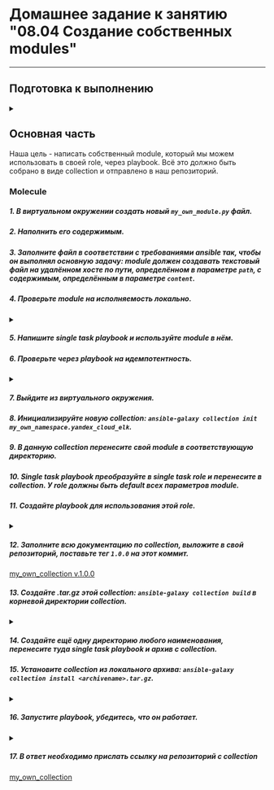 # Домашнее задание к занятию "08.04 Создание собственных modules"

---
## Подготовка к выполнению

<details><summary></summary>

1. Создайте пустой публичных репозиторий в любом своём проекте: `my_own_collection`
2. Скачайте репозиторий ansible: `git clone https://github.com/ansible/ansible.git` по любому удобному вам пути
3. Зайдите в директорию ansible: `cd ansible`
4. Создайте виртуальное окружение: `python3 -m venv venv`
5. Активируйте виртуальное окружение: `. venv/bin/activate`. Дальнейшие действия производятся только в виртуальном окружении
6. Установите зависимости `pip install -r requirements.txt`
7. Запустить настройку окружения `. hacking/env-setup`
8. Если все шаги прошли успешно - выйти из виртуального окружения `deactivate`
9. Ваше окружение настроено, для того чтобы запустить его, нужно находиться в директории `ansible` и выполнить конструкцию `. venv/bin/activate && . hacking/env-setup`

</details>

## Основная часть

Наша цель - написать собственный module, который мы можем использовать в своей role, через playbook. Всё это должно быть собрано в виде collection и отправлено в наш репозиторий.

### Molecule

##### 1. В виртуальном окружении создать новый `my_own_module.py` файл.

##### 2. Наполнить его содержимым.

##### 3. Заполните файл в соответствии с требованиями ansible так, чтобы он выполнял основную задачу: module должен создавать текстовый файл на удалённом хосте по пути, определённом в параметре `path`, с содержимым, определённым в параметре `content`.

##### 4. Проверьте module на исполняемость локально.

<details><summary></summary>

```
(venv) panmonster@panmonster-PC:~/my_own_collection/ansible$ python -m ansible.modules.my_own_module payload.json

{"changed": true, "original_message": "Hellow world!", "message": "file recorder", "invocation": {"module_args": {"path": "/tmp/666.txt", "text": "Hellow world!"}}}
(venv) panmonster@panmonster-PC:~/my_own_collection/ansible$ cat /tmp/666.txt
Hellow world!(venv) panmonster@panmonster-PC:~/my_own_collection/ansible$ 
```

</details>

##### 5. Напишите single task playbook и используйте module в нём.

##### 6. Проверьте через playbook на идемпотентность.

<details><summary></summary>

```
(venv) panmonster@panmonster-PC:~/my_own_collection/ansible$ ansible-playbook site.yml
[WARNING]: You are running the development version of Ansible. You should only run Ansible from "devel" if you are modifying the Ansible engine, or trying out features under development. This is a
rapidly changing source of code and can become unstable at any point.
[WARNING]: No inventory was parsed, only implicit localhost is available
[WARNING]: provided hosts list is empty, only localhost is available. Note that the implicit localhost does not match 'all'

PLAY [test module] *****************************************************************************************************************************************************************************************

TASK [Gathering Facts] *************************************************************************************************************************************************************************************
ok: [localhost]

TASK [test_my_own_module] **********************************************************************************************************************************************************************************
changed: [localhost]

TASK [info] ************************************************************************************************************************************************************************************************
ok: [localhost] => {
    "msg": "STATUS file recorder."
}

PLAY RECAP *************************************************************************************************************************************************************************************************
localhost                  : ok=3    changed=1    unreachable=0    failed=0    skipped=0    rescued=0    ignored=0   

(venv) panmonster@panmonster-PC:~/my_own_collection/ansible$ ansible-playbook site.yml
[WARNING]: You are running the development version of Ansible. You should only run Ansible from "devel" if you are modifying the Ansible engine, or trying out features under development. This is a
rapidly changing source of code and can become unstable at any point.
[WARNING]: No inventory was parsed, only implicit localhost is available
[WARNING]: provided hosts list is empty, only localhost is available. Note that the implicit localhost does not match 'all'

PLAY [test module] *****************************************************************************************************************************************************************************************

TASK [Gathering Facts] *************************************************************************************************************************************************************************************
ok: [localhost]

TASK [test_my_own_module] **********************************************************************************************************************************************************************************
ok: [localhost]

TASK [info] ************************************************************************************************************************************************************************************************
ok: [localhost] => {
    "msg": "STATUS file exists."
}

PLAY RECAP *************************************************************************************************************************************************************************************************
localhost                  : ok=3    changed=0    unreachable=0    failed=0    skipped=0    rescued=0    ignored=0 
```

</details>

##### 7. Выйдите из виртуального окружения.

##### 8. Инициализируйте новую collection: `ansible-galaxy collection init my_own_namespace.yandex_cloud_elk`.

##### 9. В данную collection перенесите свой module в соответствующую директорию.

##### 10. Single task playbook преобразуйте в single task role и перенесите в collection. У role должны быть default всех параметров module.

##### 11. Создайте playbook для использования этой role.

<details><summary></summary>

```
---
- name: my_module
  hosts: localhost
  roles:
    - module_role
```

</details>

##### 12. Заполните всю документацию по collection, выложите в свой репозиторий, поставьте тег `1.0.0` на этот коммит.

[my_own_collection v.1.0.0](https://github.com/PanMonsters/my_own_collection/tree/cf714d8c4ef14c30a88ccd5d695cc9b65c6579aa) 

##### 13. Создайте .tar.gz этой collection: `ansible-galaxy collection build` в корневой директории collection.

<details><summary></summary>

```
panmonster@panmonster-PC:~/123/my_own_collection$ ansible-galaxy collection build
Created collection for my_own_namespace.my_collection at /home/panmonster/123/my_own_collection/my_own_namespace-my_collection-1.0.0.tar.gz
```

</details>

##### 14. Создайте ещё одну директорию любого наименования, перенесите туда single task playbook и архив c collection.

##### 15. Установите collection из локального архива: `ansible-galaxy collection install <archivename>.tar.gz`.

<details><summary></summary>

```
panmonster@panmonster-PC:~/123/my_own_collection$ ansible-galaxy collection install my_own_namespace-my_collection-1.0.0.tar.gz
Starting galaxy collection install process
Nothing to do. All requested collections are already installed. If you want to reinstall them, consider using `--force`.
```

</details>

##### 16. Запустите playbook, убедитесь, что он работает.

<details><summary></summary>

```
panmonster@panmonster-PC:~/123/my_own_collection/playbook$ ansible-playbook site.yml
[WARNING]: No inventory was parsed, only implicit localhost is available
[WARNING]: provided hosts list is empty, only localhost is available. Note that
the implicit localhost does not match 'all'

PLAY [test module] *************************************************************

TASK [Gathering Facts] *********************************************************
ok: [localhost]

TASK [test_my_own_module] ******************************************************
changed: [localhost]

TASK [info] ********************************************************************
ok: [localhost] => {
    "msg": "STATUS file recorder."
}

PLAY RECAP *********************************************************************
localhost                  : ok=3    changed=1    unreachable=0    failed=0    skipped=0    rescued=0    ignored=0   
```

</details>

##### 17. В ответ необходимо прислать ссылку на репозиторий с collection

[my_own_collection](https://github.com/PanMonsters/my_own_collection) 